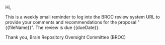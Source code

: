 Hi,

This is a weekly email reminder to log into the BROC review system URL to provide your comments and recommendations for the proposal "{{fileName}}". The review is due {{dueDate}}.

Thank you,
Brain Repository Oversight Committee (BROC)